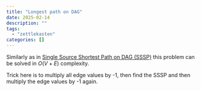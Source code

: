 ```yaml
---
title: "Longest path on DAG"
date: 2025-02-14
description: ""
tags: 
  - "zettlekasten"
categories: []
---
```


Similarly as in [Single Source Shortest Path on DAG (SSSP)](Single%20Source%20Shortest%20Path%20on%20DAG%20(SSSP).md) this problem can be solved in $O(V+E)$ complexity.

Trick here is to multiply all edge values by -1, then find the SSSP and then multiply the edge values by -1 again.
